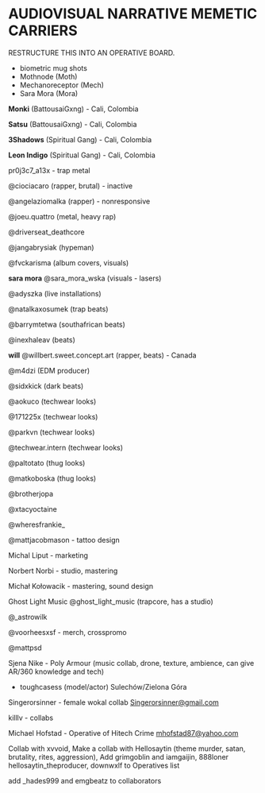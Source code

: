 # AUDIOVISUAL NARRATIVE MEMETIC CARRIERS

RESTRUCTURE THIS INTO AN OPERATIVE BOARD.
- biometric mug shots
- Mothnode (Moth)
- Mechanoreceptor (Mech)
- Sara Mora (Mora)

**Monki** (BattousaiGxng) - Cali, Colombia

**Satsu** (BattousaiGxng) - Cali, Colombia

**3Shadows** (Spiritual Gang) - Cali, Colombia

**Leon Indigo** (Spiritual Gang) - Cali, Colombia

pr0j3c7_a13x - trap metal

@ciociacaro (rapper, brutal) - inactive

@angelaziomalka (rapper) - nonresponsive

@joeu.quattro (metal, heavy rap)

@driverseat_deathcore

@jangabrysiak (hypeman)

@fvckarisma (album covers, visuals)

**sara mora** @sara_mora_wska (visuals - lasers)

@adyszka (live installations)

@natalkaxosumek (trap beats)

@barrymtetwa (southafrican beats)

@inexhaleav (beats)

**will** @willbert.sweet.concept.art (rapper, beats) - Canada

@m4dzi (EDM producer)

@sidxkick (dark beats)

@aokuco (techwear looks)

@171225x (techwear looks)

@parkvn (techwear looks)

@techwear.intern (techwear looks)

@paltotato (thug looks)

@matkoboska (thug looks)

@brotherjopa

@xtacyoctaine

@wheresfrankie_

@mattjacobmason - tattoo design

Michal Liput - marketing

Norbert Norbi - studio, mastering

Michał Kołowacik - mastering, sound design

Ghost Light Music @ghost_light_music (trapcore, has a studio)

@_astrowilk

@voorheesxsf - merch, crosspromo

@mattpsd

Sjena Nike - Poly Armour (music collab, drone, texture, ambience, can give AR/360 knowledge and tech)

- toughcasess (model/actor)
Sulechów/Zielona Góra

Singerorsinner - female wokal collab Singerorsinner@gmail.com

killlv - collabs

Michael Hofstad - Operative of Hitech Crime mhofstad87@yahoo.com

Collab with xvvoid, Make a collab with Hellosaytin (theme murder, satan, brutality, rites, aggression), Add grimgoblin and iamgaijin, 888loner hellosaytin_theproducer, downwxlf to Operatives list

add _hades999 and emgbeatz to collaborators
